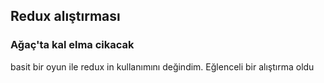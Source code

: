 

## Redux alıştırması


### Ağaç'ta kal elma cikacak

basit bir oyun ile redux in kullanımını değindim. Eğlenceli bir alıştırma oldu 
